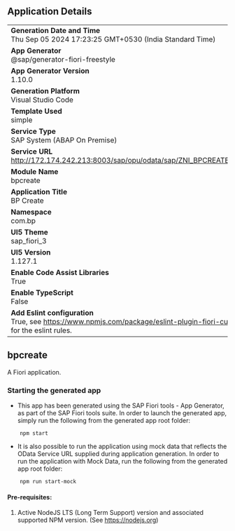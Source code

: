 ## Application Details
|               |
| ------------- |
|**Generation Date and Time**<br>Thu Sep 05 2024 17:23:25 GMT+0530 (India Standard Time)|
|**App Generator**<br>@sap/generator-fiori-freestyle|
|**App Generator Version**<br>1.10.0|
|**Generation Platform**<br>Visual Studio Code|
|**Template Used**<br>simple|
|**Service Type**<br>SAP System (ABAP On Premise)|
|**Service URL**<br>http://172.174.242.213:8003/sap/opu/odata/sap/ZNI_BPCREATE_SRV
|**Module Name**<br>bpcreate|
|**Application Title**<br>BP Create|
|**Namespace**<br>com.bp|
|**UI5 Theme**<br>sap_fiori_3|
|**UI5 Version**<br>1.127.1|
|**Enable Code Assist Libraries**<br>True|
|**Enable TypeScript**<br>False|
|**Add Eslint configuration**<br>True, see https://www.npmjs.com/package/eslint-plugin-fiori-custom for the eslint rules.|

## bpcreate

A Fiori application.

### Starting the generated app

-   This app has been generated using the SAP Fiori tools - App Generator, as part of the SAP Fiori tools suite.  In order to launch the generated app, simply run the following from the generated app root folder:

```
    npm start
```

- It is also possible to run the application using mock data that reflects the OData Service URL supplied during application generation.  In order to run the application with Mock Data, run the following from the generated app root folder:

```
    npm run start-mock
```

#### Pre-requisites:

1. Active NodeJS LTS (Long Term Support) version and associated supported NPM version.  (See https://nodejs.org)


